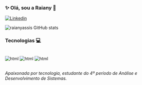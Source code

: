 ### ✨ Olá, sou a Raiany 🙂

[![Linkedin](https://img.shields.io/badge/LinkedIn-0077B5?style=for-the-badge&logo=linkedin&logoColor=white)](https://www.linkedin.com/in/raiany-a-oliveira00/)

![raianyassis GitHub stats](https://github-readme-stats.vercel.app/api?username=raianyassis&show_icons=true&theme=synthwave)

### Tecnologias 💻

<div style="display: inline_block"><br/>
    <img align="center" alt="html" src=https://img.shields.io/badge/HTML-239120?style=for-the-badge&logo=html5&logoColor=white/>
    <img align="center" alt="html" src=https://img.shields.io/badge/CSS-239120?&style=for-the-badge&logo=css3&logoColor=white/>
    <img align="center" alt="html" src=https://img.shields.io/badge/Java-ED8B00?style=for-the-badge&logo=java&logoColor=white/>
    </div><br/>

*Apaixonada por tecnologia, estudante do 4º período de Análise e Desenvolvimento de Sistemas.*
